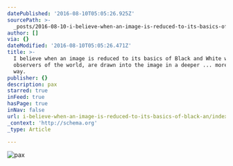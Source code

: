 ```yaml
---
datePublished: '2016-08-10T05:05:26.925Z'
sourcePath: >-
  _posts/2016-08-10-i-believe-when-an-image-is-reduced-to-its-basics-of-black-an.md
author: []
via: {}
dateModified: '2016-08-10T05:05:26.471Z'
title: >-
  I believe when an image is reduced to its basics of Black and White we, as the
  observers of the world, are drawn into the image in a deeper ... more profound
  way.
publisher: {}
description: pax
starred: true
inFeed: true
hasPage: true
inNav: false
url: i-believe-when-an-image-is-reduced-to-its-basics-of-black-an/index.html
_context: 'http://schema.org'
_type: Article

---
```

![pax](https://the-grid-user-content.s3-us-west-2.amazonaws.com/7bcce1e7-1814-4a84-a004-8aef1c518b4b.jpg)